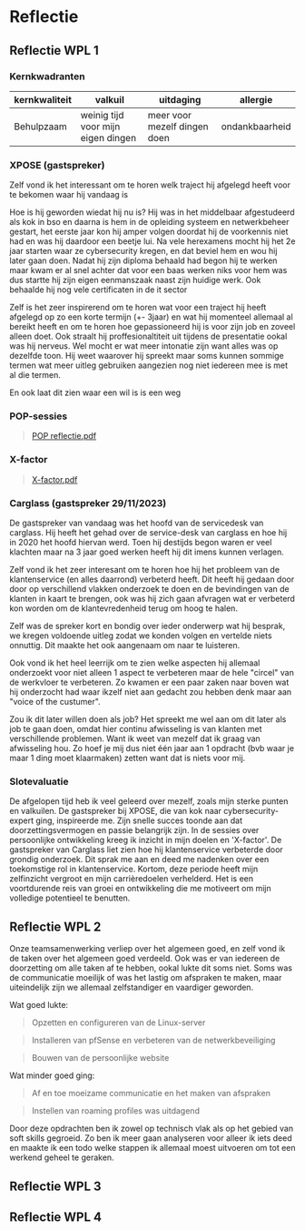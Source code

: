 # Reflectie

## Reflectie WPL 1

### Kernkwadranten

| kernkwaliteit | valkuil | uitdaging | allergie |
| ----------- | ----------- |----------- | ----------- |
| Behulpzaam | weinig tijd voor mijn eigen dingen | meer voor mezelf dingen doen| ondankbaarheid |


### XPOSE (gastspreker)
  <p>Zelf vond ik het interessant om te horen welk traject hij afgelegd heeft voor te bekomen waar hij vandaag is 

  Hoe is hij geworden wiedat hij nu is?
  Hij was in het middelbaar afgestudeerd als kok in bso en daarna is hem in de opleiding systeem en netwerkbeheer gestart, het eerste jaar kon hij amper volgen doordat hij de voorkennis niet had en was hij daardoor een beetje lui. Na vele herexamens mocht hij het 2e jaar starten waar ze cybersecurity kregen, en dat beviel hem en wou hij later gaan doen.
  Nadat hij zijn diploma behaald had begon hij te werken maar kwam er al snel achter dat voor een baas werken niks voor hem was dus startte hij zijn eigen eenmanszaak naast zijn huidige werk. Ook behaalde hij nog vele certificaten in de it sector
  
  
  
  Zelf is het zeer inspirerend om te horen wat voor een traject hij heeft afgelegd op zo een korte termijn (+- 3jaar) en wat hij momenteel allemaal al bereikt heeft en om te horen hoe gepassioneerd hij is voor zijn job en zoveel alleen doet. 
  Ook straalt hij proffesionaltiteit uit tijdens de presentatie ookal was hij nerveus. Wel mocht er wat meer intonatie zijn want alles was op dezelfde toon. Hij weet waarover hij spreekt maar soms kunnen sommige termen wat meer uitleg gebruiken aangezien nog niet iedereen mee is met al die termen.
  
  En ook laat dit zien waar een wil is is een weg</p>

### POP-sessies
>[POP reflectie.pdf](https://github.com/PXL-Digital-SNE-Werkplekleren/portfolio-ThyrsaEertmansPXL/files/13920686/POP.reflectie.pdf)

### X-factor 
>[X-factor.pdf](https://github.com/PXL-Digital-SNE-Werkplekleren/portfolio-ThyrsaEertmansPXL/files/13886327/X-factor.pdf)
 
### Carglass (gastspreker 29/11/2023)
<p>De gastspreker van vandaag was het hoofd van de servicedesk van carglass. Hij heeft het gehad over de service-desk van carglass en hoe hij in 2020 het hoofd hiervan werd. Toen hij destijds begon waren er veel klachten maar na 3 jaar goed werken heeft hij dit imens kunnen verlagen. 

Zelf vond ik het zeer interesant om te horen hoe hij het probleem van de klantenservice (en alles daarrond) verbeterd heeft. 
Dit heeft hij gedaan door door op verschillend vlakken onderzoek te doen en de bevindingen van de klanten in kaart te brengen, ook was hij zich gaan afvragen wat er verbeterd kon worden om de klantevredenheid terug om hoog te halen.
  
Zelf was de spreker kort en bondig over ieder onderwerp wat hij besprak, we kregen voldoende uitleg zodat we konden volgen en vertelde niets onnuttig. Dit maakte het ook aangenaam om naar te luisteren.

Ook vond ik het heel leerrijk om te zien welke aspecten hij allemaal onderzoekt voor niet alleen 1 aspect te verbeteren maar de hele "circel" van de werkvloer te verbeteren. Zo kwamen er een paar zaken naar boven wat hij onderzocht had waar ikzelf niet aan gedacht zou hebben denk maar aan "voice of the custumer".

Zou ik dit later willen doen als job? Het spreekt me wel aan om dit later als job te gaan doen, omdat hier continu afwisseling is van klanten met verschillende problemen. Want ik weet van mezelf dat ik graag van afwisseling hou. Zo hoef je mij dus niet één jaar aan 1 opdracht (bvb waar je maar 1 ding moet klaarmaken) zetten want dat is niets voor mij. 
</p>


### Slotevaluatie
De afgelopen tijd heb ik veel geleerd over mezelf, zoals mijn sterke punten en valkuilen. De gastspreker bij XPOSE, die van kok naar cybersecurity-expert ging, inspireerde me. Zijn snelle succes toonde aan dat doorzettingsvermogen en passie belangrijk zijn. In de sessies over persoonlijke ontwikkeling kreeg ik inzicht in mijn doelen en 'X-factor'. De gastspreker van Carglass liet zien hoe hij klantenservice verbeterde door grondig onderzoek. Dit sprak me aan en deed me nadenken over een toekomstige rol in klantenservice. Kortom, deze periode heeft mijn zelfinzicht vergroot en mijn carrièredoelen verhelderd. Het is een voortdurende reis van groei en ontwikkeling die me motiveert om mijn volledige potentieel te benutten.


## Reflectie WPL 2
Onze teamsamenwerking verliep over het algemeen goed, en zelf vond ik de taken over het algemeen goed verdeeld. Ook was er van iedereen de doorzetting om alle taken af te hebben, ookal lukte dit soms niet. Soms was de communicatie moeilijk of was het lastig om afspraken te maken, maar uiteindelijk zijn we allemaal zelfstandiger en vaardiger geworden.

Wat goed lukte:

> Opzetten en configureren van de Linux-server

> Installeren van pfSense en verbeteren van de netwerkbeveiliging

> Bouwen van de persoonlijke website


Wat minder goed ging:

> Af en toe moeizame communicatie en het maken van afspraken

> Instellen van roaming profiles was uitdagend

Door deze opdrachten ben ik zowel op technisch vlak als op het gebied van soft skills gegroeid. Zo ben ik meer gaan analyseren voor alleer ik iets deed en maakte ik een todo welke stappen ik allemaal moest uitvoeren om tot een werkend geheel te geraken.

## Reflectie WPL 3

## Reflectie WPL 4
